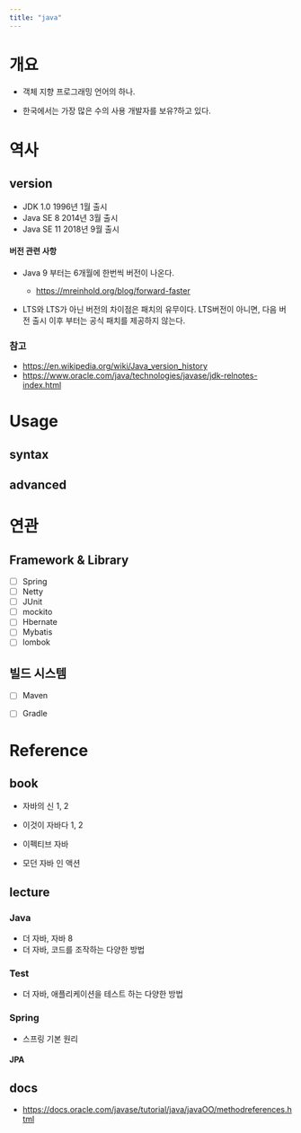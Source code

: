```yaml
---
title: "java"
---
```




# 개요

- 객체 지향 프로그래밍 언어의 하나.

- 한국에서는 가장 많은 수의 사용 개발자를 보유?하고 있다.



# 역사



## version

- JDK 1.0 1996년 1월 출시
- Java SE 8 2014년 3월 출시
- Java SE 11 2018년 9월 출시

#### 버전 관련 사항

- Java 9 부터는 6개월에 한번씩 버전이 나온다.
  - https://mreinhold.org/blog/forward-faster

- LTS와 LTS가 아닌 버전의 차이점은 패치의 유무이다. LTS버전이 아니면, 다음 버전 출시 이후 부터는 공식 패치를 제공하지 않는다.

### 참고

- https://en.wikipedia.org/wiki/Java_version_history
- https://www.oracle.com/java/technologies/javase/jdk-relnotes-index.html



# Usage



## syntax



## advanced



# 연관

## Framework & Library

- [ ] Spring
- [ ] Netty
- [ ] JUnit
- [ ] mockito
- [ ] Hbernate
- [ ] Mybatis
- [ ] lombok

## 빌드 시스템

- [ ] Maven
- [ ] Gradle





# Reference

## book

- 자바의  신 1, 2
- 이것이 자바다 1, 2
- 이펙티브 자바

- 모던 자바 인 액션

  

## lecture

### Java

- 더 자바, 자바 8
- 더 자바, 코드를 조작하는 다양한 방법

### Test

- 더 자바, 애플리케이션을 테스트 하는 다양한 방법

### Spring

- 스프링 기본 원리

#### JPA



## docs

- https://docs.oracle.com/javase/tutorial/java/javaOO/methodreferences.html